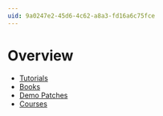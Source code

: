 ```yaml
---
uid: 9a0247e2-45d6-4c62-a8a3-fd16a6c75fce
---
```


# Overview
 
* [Tutorials](xref:c5008f4e-f136-4cf5-915e-dbf32e4e5a70)  
* [Books](xref:f8237df9-396a-42e9-bbee-3b6088c58565)  
* [Demo Patches](xref:5ab251ae-36c8-4d43-9d3d-c2c54109a51e)  
* [Courses](xref:c1022d9d-30ea-445b-802e-d39474c02ccc)  